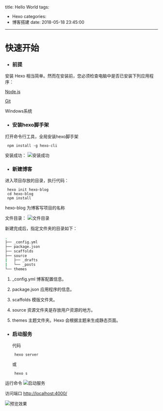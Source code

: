 title: Hello World
tags:
  - Hexo
categories:
  - 博客搭建
date: 2018-05-18 23:45:00
---
# 快速开始

- ### 前提
安装 Hexo 相当简单。然而在安装前，您必须检查电脑中是否已安装下列应用程序：

 [Node.js](https://nodejs.org/en/)

 [Git](https://git-scm.com/)

 Windows系统

- ### 安装hexo脚手架

 打开命令行工具，全局安装hexo脚手架
  ```
   npm install -g hexo-cli
  ```
  <!-- more -->

 安装成功：
  ![安装成功](https://graphbed.qiniu.songxingguo.com/pasted-0.png)

- ### 新建博客

 进入项目存放的目录，执行代码：
  ```
   hexo init hexo-blog
   cd hexo-blog
   npm install
  ```
  hexo-blog 为博客写项目的名称

 文件目录：
 ![文件目录](https://graphbed.qiniu.songxingguo.com/%E6%96%87%E4%BB%B6%E7%9B%AE%E5%BD%95.png)

 新建完成后，指定文件夹的目录如下：
  ```bash
  .
  ├── _config.yml
  ├── package.json
  ├── scaffolds
  ├── source
  |   ├── _drafts
  |   └── _posts
  └── themes
  ```
   1. _config.yml 博客配置信息。

   2. package.json 应用程序的信息。

   3. scaffolds 模版文件夹。

   4. source 资源文件夹是存放用户资源的地方。

   5. themes 主题文件夹。Hexo 会根据主题来生成静态页面。


- ### 启动服务
  代码
  ``` 
   hexo server
  ```
   或
  ``` 
   hexo s
  ```
 运行命令
 ![启动服务](https://graphbed.qiniu.songxingguo.com/%E5%9C%A84000%E7%AB%AF%E5%8F%A3%E5%90%AF%E5%8A%A8%E6%9C%8D%E5%8A%A1.png)

 访问端口 [http://localhost:4000/](http://localhost:4000/)

 ![预览效果](https://graphbed.qiniu.songxingguo.com/%E5%9C%A84000%E7%AB%AF%E5%8F%A3%E9%A2%84%E8%A7%88.png)